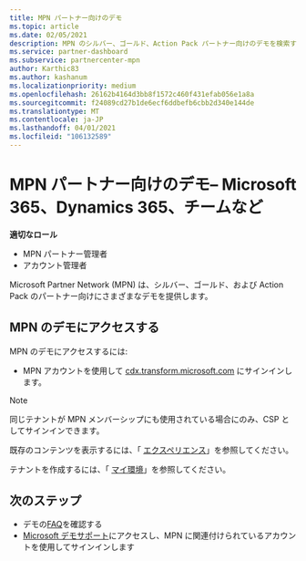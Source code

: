 ```yaml
---
title: MPN パートナー向けのデモ
ms.topic: article
ms.date: 02/05/2021
description: MPN のシルバー、ゴールド、Action Pack パートナー向けのデモを検索する方法について説明します。
ms.service: partner-dashboard
ms.subservice: partnercenter-mpn
author: Karthic83
ms.author: kashanum
ms.localizationpriority: medium
ms.openlocfilehash: 26162b4164d3bb8f1572c460f431efab056e1a8a
ms.sourcegitcommit: f24089cd27b1de6ecf6ddbefb6cbb2d340e144de
ms.translationtype: MT
ms.contentlocale: ja-JP
ms.lasthandoff: 04/01/2021
ms.locfileid: "106132589"
---
```

# <a name="demos-for-mpn-partners--microsoft-365-dynamics-365-teams-and-more"></a>MPN パートナー向けのデモ– Microsoft 365、Dynamics 365、チームなど

**適切なロール**

- MPN パートナー管理者
- アカウント管理者

Microsoft Partner Network (MPN) は、シルバー、ゴールド、および Action Pack のパートナー向けにさまざまなデモを提供します。

## <a name="access-mpn-demos"></a>MPN のデモにアクセスする

MPN のデモにアクセスするには:

- MPN アカウントを使用して [cdx.transform.microsoft.com](https://cdx.transform.microsoft.com/) にサインインします。

>[!NOTE]
>同じテナントが MPN メンバーシップにも使用されている場合にのみ、CSP としてサインインできます。

既存のコンテンツを表示するには、「 [エクスペリエンス](https://cdx.transform.microsoft.com/experiences)」を参照してください。

テナントを作成するには、「 [マイ環境](https://cdx.transform.microsoft.com/my-tenants)」を参照してください。

## <a name="next-steps"></a>次のステップ

- デモの[FAQ](https://cdx.transform.microsoft.com/help/faq)を確認する
- [Microsoft デモサポート](https://cdx.transform.microsoft.com/submit-request)にアクセスし、MPN に関連付けられているアカウントを使用してサインインします
